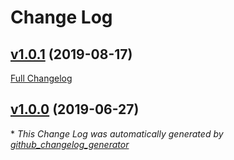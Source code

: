 # Change Log

## [v1.0.1](https://github.com/compwright/worker-bee/tree/v1.0.1) (2019-08-17)
[Full Changelog](https://github.com/compwright/worker-bee/compare/v1.0.0...v1.0.1)

## [v1.0.0](https://github.com/compwright/worker-bee/tree/v1.0.0) (2019-06-27)


\* *This Change Log was automatically generated by [github_changelog_generator](https://github.com/skywinder/Github-Changelog-Generator)*